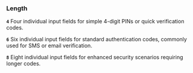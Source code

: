 ### Length

**`4`** Four individual input fields for simple 4-digit PINs or quick verification codes.

**`6`** Six individual input fields for standard authentication codes, commonly used for SMS or email verification.

**`8`** Eight individual input fields for enhanced security scenarios requiring longer codes.